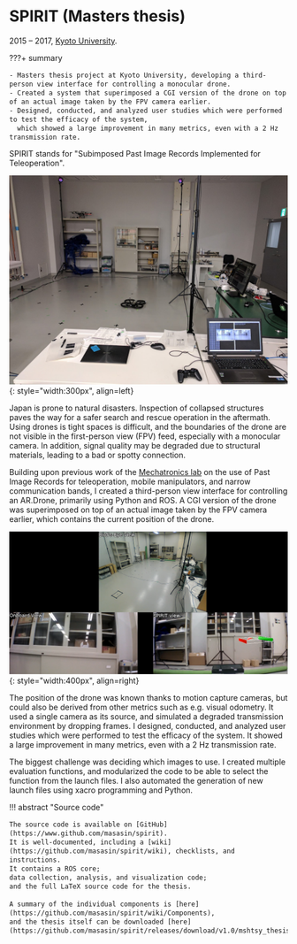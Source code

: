 # SPIRIT (Masters thesis)
2015 &ndash; 2017, [Kyoto University](../education/kyoto.md).

???+ summary

    - Masters thesis project at Kyoto University, developing a third-person view interface for controlling a monocular drone.
    - Created a system that superimposed a CGI version of the drone on top of an actual image taken by the FPV camera earlier.
    - Designed, conducted, and analyzed user studies which were performed to test the efficacy of the system,
      which showed a large improvement in many metrics, even with a 2 Hz transmission rate.

SPIRIT stands for "Subimposed Past Image Records Implemented for Teleoperation".

![SPIRIT development](../../assets/images/spirit_dev.jpg){: style="width:300px", align=left}

Japan is prone to natural disasters.
Inspection of collapsed structures paves the way for a safer search and rescue operation in the aftermath.
Using drones is tight spaces is difficult,
and the boundaries of the drone are not visible in the first-person view (FPV) feed,
especially with a monocular camera.
In addition, signal quality may be degraded due to structural materials, leading to a bad or spotty connection.


Building upon previous work of the [Mechatronics lab](http://www.mechatronics.me.kyoto-u.ac.jp/index.php?ml_lang=en)
on the use of Past Image Records for teleoperation, mobile manipulators, and narrow communication bands,
I created a third-person view interface for controlling an AR.Drone, primarily using Python and ROS.
A CGI version of the drone was superimposed on top of an actual image taken by the FPV camera earlier,
which contains the current position of the drone. 

![SPIRIT interface](../../assets/images/spirit.png){: style="width:400px", align=right}

The position of the drone was known thanks to motion capture cameras,
but could also be derived from other metrics such as e.g. visual odometry.
It used a single camera as its source, and simulated a degraded transmission environment by dropping frames.
I designed, conducted, and analyzed user studies which were performed to test the efficacy of the system.
It showed a large improvement in many metrics, even with a 2 Hz transmission rate.

The biggest challenge was deciding which images to use.
I created multiple evaluation functions, and modularized the code to be able to select the function from the launch files.
I also automated the generation of new launch files using xacro programming and Python.

!!! abstract "Source code"

    The source code is available on [GitHub](https://www.github.com/masasin/spirit).
    It is well-documented, including a [wiki](https://github.com/masasin/spirit/wiki), checklists, and instructions.
    It contains a ROS core;
    data collection, analysis, and visualization code;
    and the full LaTeX source code for the thesis.

    A summary of the individual components is [here](https://github.com/masasin/spirit/wiki/Components),
    and the thesis itself can be downloaded [here](https://github.com/masasin/spirit/releases/download/v1.0/mshtsy_thesis.pdf).